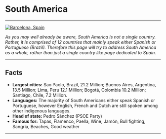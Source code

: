 <h1>South America</h1>

<hr>

<a href="http://hraf.yale.edu/teach-ehraf/native-peoples-of-south-america-a-comparative-ethnography/" title="View Image Soure">
<img src="http://hraf.yale.edu/wp-content/uploads/2017/07/te-1.8-thumb.jpg" alt="Barcelona, Spain">
</a>

<p>
  <i>
    As you may well already be aware, South America is not a single country. Rather, it is comprised of 12 countries that mainly speak either Spanish or Portuguese (Brazil). Therefore this page will try to address South America as a whole, rather than just a single country like page dedicated to Spain.
  </i>
  </p>

<hr>

<h2>Facts</h2>

<ul style="font-weight: bold;">
  <li>Largest cities:<span style="font-weight: normal;"> Sao Paolo, Brazil, 21.2 Million; Buenos Aires, Argentina, 13.5 Million; Lima, Peru 12.1 Million; Bogotá, Colombia 10.2 Million; Santiago, Chile, 7.2 Million.</span></li>
  <li>Languages:<span style="font-weight: normal;"> The majority of South Americans either speak Spanish or Portuguese, however English, French and Dutch are still spoken among other indigenous languages.</span></li>
  <li>Head of state:<span style="font-weight: normal;"> Pedro Sánchez (PSOE Party)</span></li>
  <li>Famous for:<span style="font-weight: normal;"> Tapas, Flamenco, Paella, Wine, Jamón, Bull fighting, Sangria, Beaches, Good weather</span></li>
</ul>


<hr>
